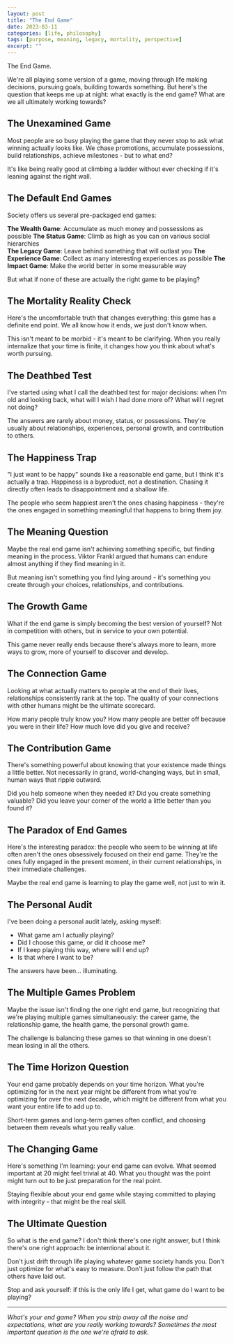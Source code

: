 ```yaml
---
layout: post
title: "The End Game"
date: 2023-03-11
categories: [life, philosophy]
tags: [purpose, meaning, legacy, mortality, perspective]
excerpt: ""
---
```

The End Game.

We're all playing some version of a game, moving through life making decisions, pursuing goals, building towards something. But here's the question that keeps me up at night: what exactly is the end game? What are we all ultimately working towards?

## The Unexamined Game

Most people are so busy playing the game that they never stop to ask what winning actually looks like. We chase promotions, accumulate possessions, build relationships, achieve milestones - but to what end?

It's like being really good at climbing a ladder without ever checking if it's leaning against the right wall.

## The Default End Games

Society offers us several pre-packaged end games:

**The Wealth Game**: Accumulate as much money and possessions as possible
**The Status Game**: Climb as high as you can on various social hierarchies  
**The Legacy Game**: Leave behind something that will outlast you
**The Experience Game**: Collect as many interesting experiences as possible
**The Impact Game**: Make the world better in some measurable way

But what if none of these are actually the right game to be playing?

## The Mortality Reality Check

Here's the uncomfortable truth that changes everything: this game has a definite end point. We all know how it ends, we just don't know when.

This isn't meant to be morbid - it's meant to be clarifying. When you really internalize that your time is finite, it changes how you think about what's worth pursuing.

## The Deathbed Test

I've started using what I call the deathbed test for major decisions: when I'm old and looking back, what will I wish I had done more of? What will I regret not doing?

The answers are rarely about money, status, or possessions. They're usually about relationships, experiences, personal growth, and contribution to others.

## The Happiness Trap

"I just want to be happy" sounds like a reasonable end game, but I think it's actually a trap. Happiness is a byproduct, not a destination. Chasing it directly often leads to disappointment and a shallow life.

The people who seem happiest aren't the ones chasing happiness - they're the ones engaged in something meaningful that happens to bring them joy.

## The Meaning Question

Maybe the real end game isn't achieving something specific, but finding meaning in the process. Viktor Frankl argued that humans can endure almost anything if they find meaning in it.

But meaning isn't something you find lying around - it's something you create through your choices, relationships, and contributions.

## The Growth Game

What if the end game is simply becoming the best version of yourself? Not in competition with others, but in service to your own potential.

This game never really ends because there's always more to learn, more ways to grow, more of yourself to discover and develop.

## The Connection Game

Looking at what actually matters to people at the end of their lives, relationships consistently rank at the top. The quality of your connections with other humans might be the ultimate scorecard.

How many people truly know you? How many people are better off because you were in their life? How much love did you give and receive?

## The Contribution Game

There's something powerful about knowing that your existence made things a little better. Not necessarily in grand, world-changing ways, but in small, human ways that ripple outward.

Did you help someone when they needed it? Did you create something valuable? Did you leave your corner of the world a little better than you found it?

## The Paradox of End Games

Here's the interesting paradox: the people who seem to be winning at life often aren't the ones obsessively focused on their end game. They're the ones fully engaged in the present moment, in their current relationships, in their immediate challenges.

Maybe the real end game is learning to play the game well, not just to win it.

## The Personal Audit

I've been doing a personal audit lately, asking myself:
- What game am I actually playing?
- Did I choose this game, or did it choose me?
- If I keep playing this way, where will I end up?
- Is that where I want to be?

The answers have been... illuminating.

## The Multiple Games Problem

Maybe the issue isn't finding the one right end game, but recognizing that we're playing multiple games simultaneously: the career game, the relationship game, the health game, the personal growth game.

The challenge is balancing these games so that winning in one doesn't mean losing in all the others.

## The Time Horizon Question

Your end game probably depends on your time horizon. What you're optimizing for in the next year might be different from what you're optimizing for over the next decade, which might be different from what you want your entire life to add up to.

Short-term games and long-term games often conflict, and choosing between them reveals what you really value.

## The Changing Game

Here's something I'm learning: your end game can evolve. What seemed important at 20 might feel trivial at 40. What you thought was the point might turn out to be just preparation for the real point.

Staying flexible about your end game while staying committed to playing with integrity - that might be the real skill.

## The Ultimate Question

So what is the end game? I don't think there's one right answer, but I think there's one right approach: be intentional about it.

Don't just drift through life playing whatever game society hands you. Don't just optimize for what's easy to measure. Don't just follow the path that others have laid out.

Stop and ask yourself: if this is the only life I get, what game do I want to be playing?

---

*What's your end game? When you strip away all the noise and expectations, what are you really working towards? Sometimes the most important question is the one we're afraid to ask.*
